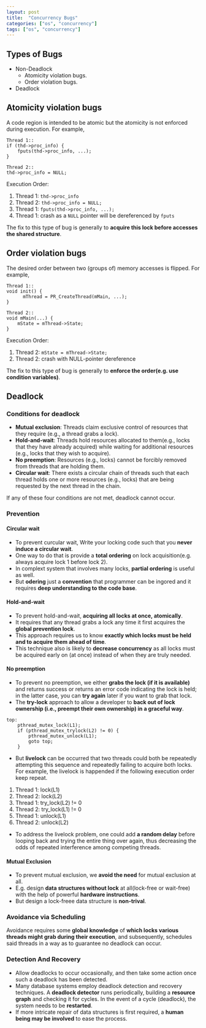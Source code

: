 ```yaml
---
layout: post
title:  "Concurrency Bugs"
categories: ["os", "concurrency"]
tags: ["os", "concurrency"]
---
```


## Types of Bugs 

- Non-Deadlock
  - Atomicity violation bugs.
  - Order violation bugs.
- Deadlock

## Atomicity violation bugs

A code region is intended to be atomic but the atomicity is not enforced during execution. For example,

```
Thread 1::
if (thd->proc_info) {
    fputs(thd->proc_info, ...);
}

Thread 2::
thd->proc_info = NULL;
```

Execution Order:

1. Thread 1: `thd->proc_info`
2. Thread 2: `thd->proc_info = NULL;`
3. Thread 1: `fputs(thd->proc_info, ...);`
4. Thread 1: crash as a `NULL` pointer will be dereferenced by `fputs`

The fix to this type of bug is generally to **acquire this lock before accesses the shared structure**.

## Order violation bugs

The desired order between two (groups of) memory accesses is flipped. For example,

```
Thread 1::
void init() {
      mThread = PR_CreateThread(mMain, ...);
}

Thread 2::
void mMain(...) {
    mState = mThread->State;
}
```

Execution Order:

1. Thread 2: `mState = mThread->State;`
2. Thread 2: crash with NULL-pointer dereference

The fix to this type of bug is generally to **enforce the order(e.g. use condition variables)**.

## Deadlock

### Conditions for deadlock

- **Mutual exclusion**: Threads claim exclusive control of resources that they require (e.g., a thread grabs a lock).
- **Hold-and-wait**: Threads hold resources allocated to them(e.g., locks that they have already acquired) while waiting for additional resources (e.g., locks that they wish to acquire).
- **No preemption**: Resources (e.g., locks) cannot be forcibly removed from threads that are holding them.
- **Circular wait**: There exists a circular chain of threads such that each thread holds one or more resources (e.g., locks) that are being requested by the next thread in the chain.

If any of these four conditions are not met, deadlock cannot occur.

### Prevention

#### Circular wait

- To prevent curcular wait, Write your locking code such that you **never induce a circular wait**.
- One way to do that is provide a **total ordering** on lock acquisition(e.g. always acquire lock 1 before lock 2).
- In complext system that involves many locks, **partial ordering** is useful as well.
- But **odering** just a **convention** that programmer can be ingored and it requires **deep understanding to the code base**.

#### Hold-and-wait

- To prevent hold-and-wait, **acquiring all locks at once, atomically**.
- It requires that any thread grabs a lock any time it first acquires the **global prevention lock**.
- This approach requires us to know **exactly which locks must be held and to acquire them ahead of time**.
- This technique also is likely to **decrease concurrency** as all locks must be acquired early on (at once) instead of when they are truly needed.

#### No preemption

- To prevent no preemption, we either **grabs the lock (if it is available)** and returns success or returns an error code indicating the lock is held; in the latter case, you can **try again** later if you want to grab that lock.
- The **try-lock** approach to allow a developer to **back out of lock ownership (i.e., preempt their own ownership) in a graceful way**.

```
top:
    pthread_mutex_lock(L1);
    if (pthread_mutex_trylock(L2) != 0) {
        pthread_mutex_unlock(L1);
        goto top;
    }
```

- But **livelock** can be occurred that two threads could both be repeatedly attempting this sequence and repeatedly failing to acquire both locks. For example, the livelock is happended if the following execution order keep repeat. 

1. Thread 1: lock(L1)
2. Thread 2: lock(L2)
3. Thread 1: try_lock(L2) != 0 
4. Thread 2: try_lock(L1) != 0
5. Thread 1: unlock(L1)
6. Thread 2: unlock(L2)

- To address the livelock problem, one could add **a random delay** before looping back and trying the entire thing over again, thus decreasing the odds of repeated interference among competing threads.

#### Mutual Exclusion

- To prevent mutual exclusion, we **avoid the need** for mutual exclusion at all.
- E.g. design **data structures without lock** at all(lock-free or wait-free) with the help of powerful **hardware instructions**.
- But design a lock-freee data structure is **non-trival**.

### Avoidance via Scheduling

Avoidance requires some **global knowledge** of **which locks various threads might grab during their execution**, and subsequently, schedules said threads in a way as to guarantee no deadlock can occur. 

### Detection And Recovery

- Allow deadlocks to occur occasionally, and then take some action once such a deadlock has been detected.
- Many database systems employ deadlock detection and recovery techniques. A **deadlock detector** runs periodically, building a **resource graph** and checking it for cycles. In the event of a cycle (deadlock), the system needs to be **restarted**.
- If more intricate repair of data structures is first required, a **human being may be involved** to ease the process.
